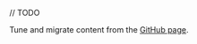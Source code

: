 [//]: # (title: Text input)

// TODO

Tune and migrate content from the [GitHub page](https://github.com/JetBrains/compose-multiplatform/tree/master/tutorials/HTML/Controlled_Uncontrolled_Inputs).